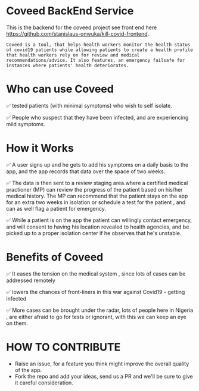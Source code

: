 # Coveed BackEnd Service
This is the backend for the coveed project see front end here https://github.com/stanislaus-onwuka/kill-covid-frontend.

``
Coveed is a tool, that helps health workers monitor the health status of covid19 patients while allowing patients to create a health profile that health workers rely on for review and medical recommendations/advice. It also features, an emergency failsafe for instances where patients' health deteriorates.
``

# Who can use Coveed
✅ tested patients (with minimal symptoms) who wish to self isolate.

✅ People who suspect that they have been infected, and are experiencing mild symptoms.

# How it Works
✅ A user signs up and he gets to add his symptoms on a daily basis to the app, and the app records that data over the space of two weeks.

✅ The data is then sent to a review staging area.where a certified medical practioner (MP) can review the progress of the patient based on his/her medical history. The MP can recommend that the patient stays on the app for an extra two weeks in isolation or schedule a test for the patient , and can as well flag a patient for emergency.

✅ While a patient is on the app the patient can willingly contact emergency, and will consent to having his location revealed to health agencies, and be picked up to a proper isolation center if he observes that he's unstable.

# Benefits of Coveed
✅ It eases the tension on the medical system , since lots of cases can be addressed remotely

✅ lowers the chances of  front-liners in this war against Covid19 - getting infected 

✅ More cases can be brought under the radar, lots of people here in Nigeria , are either afraid to go for tests or ignorant, with this we can keep an eye on them.

# HOW TO CONTRIBUTE
* Raise an issue, for a feature you think might improve the overall quality of the app.
* Fork the repo and add your ideas, send us a PR and we'll be sure to give it careful consideration.

